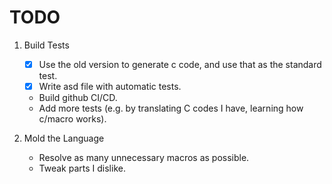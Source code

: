 # TODO

1. Build Tests

   + [X] Use the old version to generate c code, and use that as the standard test.
   + [X] Write asd file with automatic tests.
   + Build github CI/CD.
   + Add more tests (e.g. by translating C codes I have, learning how c/macro works).

2. Mold the Language

   + Resolve as many unnecessary macros as possible.
   + Tweak parts I dislike.
